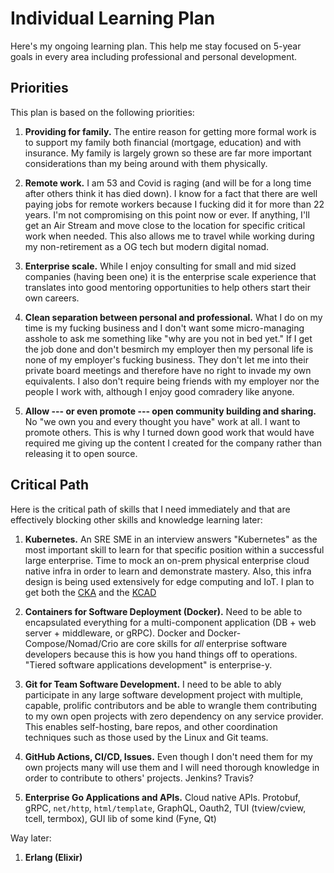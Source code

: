 # Individual Learning Plan

Here's my ongoing learning plan. This help me stay focused on 5-year
goals in every area including professional and personal development. 

## Priorities

This plan is based on the following priorities:

1. **Providing for family.** The entire reason for getting more formal
   work is to support my family both financial (mortgage, education) and
   with insurance. My family is largely grown so these are far more
   important considerations than my being around with them physically.

1. **Remote work.** I am 53 and Covid is raging (and will be
   for a long time after others think it has died down). I know for a
   fact that there are well paying jobs for remote workers because I
   fucking did it for more than 22 years. I'm not compromising on this
   point now or ever. If anything, I'll get an Air Stream and move close
   to the location for specific critical work when needed. This also
   allows me to travel while working during my non-retirement as a OG
   tech but modern digital nomad.

1. **Enterprise scale.** While I enjoy consulting for small and mid
   sized companies (having been one) it is the enterprise scale
   experience that translates into good mentoring opportunities to help
   others start their own careers.

1. **Clean separation between personal and professional.** What I do on
   my time is my fucking business and I don't want some micro-managing
   asshole to ask me something like "why are you not in bed yet." If I
   get the job done and don't besmirch my employer then my personal life
   is none of my employer's fucking business. They don't let me into
   their private board meetings and therefore have no right to invade my
   own equivalents. I also don't require being friends with my employer
   nor the people I work with, although I enjoy good comradery like
   anyone.

1. **Allow --- or even promote --- open community building and
   sharing.** No "we own you and every thought you have" work at all. I
   want to promote others. This is why I turned down good work that
   would have required me giving up the content I created for the
   company rather than releasing it to open source.

## Critical Path

Here is the critical path of skills that I need immediately and that are
effectively blocking other skills and knowledge learning later:

1. **Kubernetes.** An SRE SME in an interview
   answers "Kubernetes" as the most important skill to learn for that
   specific position within a successful large enterprise. Time to mock
   an on-prem physical enterprise cloud native infra in order to learn
   and demonstrate mastery. Also, this infra design is being used
   extensively for edge computing and IoT. I plan to get both the
   [CKA](https://www.cncf.io/certification/cka/) and the
   [KCAD](https://www.cncf.io/certification/ckad/)

1. **Containers for Software Deployment (Docker).** Need to be able to
   encapsulated everything for a multi-component application (DB + web
   server + middleware, or gRPC). Docker and Docker-Compose/Nomad/Crio
   are core skills for *all* enterprise software developers because this
   is how you hand things off to operations. "Tiered software
   applications development" is enterprise-y.

1. **Git for Team Software Development.** I need to be able to ably
   participate in any large software development project with multiple,
   capable, prolific contributors and be able to wrangle them
   contributing to my own open projects with zero dependency on any
   service provider. This enables self-hosting, bare repos, and other
   coordination techniques such as those used by the Linux and Git
   teams.

1. **GitHub Actions, CI/CD, Issues.** Even though I don't need them for
   my own projects many will use them and I will need thorough knowledge
   in order to contribute to others' projects. Jenkins? Travis?

1. **Enterprise Go Applications and APIs.** Cloud native APIs. Protobuf,
   gRPC, `net/http`, `html/template`, GraphQL, Oauth2, TUI (tview/cview,
   tcell, termbox), GUI lib of some kind (Fyne, Qt)


Way later:

1. **Erlang (Elixir)**
